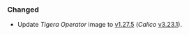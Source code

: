 ### Changed

- Update _Tigera Operator_ image to [v1.27.5](https://github.com/tigera/operator/releases/tag/v1.27.5) (_Calico_ [v3.23.1](https://github.com/projectcalico/calico/releases/tag/v3.23.1)).
